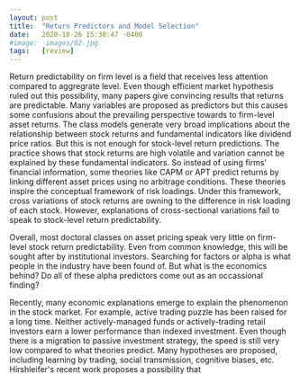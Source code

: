 ```yaml
---
layout: post
title:  "Return Predictors and Model Selection"
date:   2020-10-26 15:30:47 -0400
#image:  images/02.jpg
tags:   [review]
---
```


Return predictability on firm level is a field that receives less attention compared to aggregrate level. Even though efficient market hypothesis ruled out this possibility, many papers give convincing results that returns are predictable. Many variables are proposed as predictors but this causes some confusions about the prevailing perspective towards to firm-level asset returns. The class models generate very broad implications about the relationship between stock returns and fundamental indicators like dividend price ratios. But this is not enough for stock-level return predictions. The practice shows that stock returns are high volatile and variation cannot be explained by these fundamental indicators. So instead of using firms' financial information, some theories like CAPM or APT predict returns by linking different asset prices using no arbitrage conditions. These theories inspire the conceptual framework of risk loadings. Under this framework, cross variations of stock returns are owning to the difference in risk loading of each stock. However, explanations of cross-sectional variations fail to speak to stock-level return predictability. 

Overall, most doctoral classes on asset pricing speak very little on firm-level stock return predictability. Even from common knowledge, this will be sought after by institutional investors. Searching for factors or alpha is what people in the industry have been found of. But what is the economics behind? Do all of these alpha predictors come out as an occassional finding? 

Recently, many economic explanations emerge to explain the phenomenon in the stock market. For example, active trading puzzle has been raised for a long time. Neither actively-managed funds or actively-trading retail investors earn a lower performance than indexed investment. Even though there is a migration to passive investment strategy, the speed is still very low compared to what theories predict. Many hypotheses are proposed, including learning by trading, social transmission, cognitive biases, etc. Hirshleifer's recent work proposes a possibility that  



